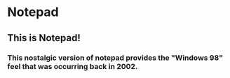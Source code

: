 # Notepad
## This is Notepad!
### This nostalgic version of notepad provides the "Windows 98" feel that was occurring back in 2002.